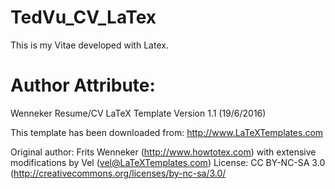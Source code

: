 # TedVu_CV_LaTex
This is my Vitae developed with Latex. 

# Author Attribute: 

Wenneker Resume/CV
LaTeX Template
Version 1.1 (19/6/2016)

This template has been downloaded from:
http://www.LaTeXTemplates.com

Original author:
Frits Wenneker (http://www.howtotex.com) with extensive modifications by 
Vel (vel@LaTeXTemplates.com)
License:
CC BY-NC-SA 3.0 (http://creativecommons.org/licenses/by-nc-sa/3.0/


